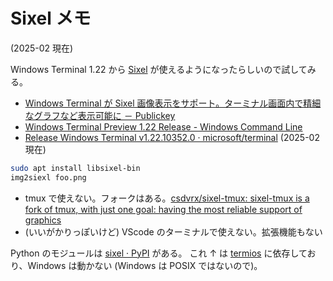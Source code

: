 # Sixel メモ

(2025-02 現在)

Windows Terminal 1.22 から
[Sixel](https://en.wikipedia.org/wiki/Sixel)
が使えるようになったらしいので試してみる。

- [Windows Terminal が Sixel 画像表示をサポート。ターミナル画面内で精細なグラフなど表示可能に － Publickey](https://www.publickey1.jp/blog/24/windows_terminalsixel.html)
- [Windows Terminal Preview 1.22 Release - Windows Command Line](https://devblogs.microsoft.com/commandline/windows-terminal-preview-1-22-release/#sixel-image-support)
- [Release Windows Terminal v1.22.10352.0 · microsoft/terminal](https://github.com/microsoft/terminal/releases/tag/v1.22.10352.0) (2025-02 現在)

```sh
sudo apt install libsixel-bin
img2siexl foo.png
```

- tmux で使えない。フォークはある。[csdvrx/sixel-tmux: sixel-tmux is a fork of tmux, with just one goal: having the most reliable support of graphics](https://github.com/csdvrx/sixel-tmux)
- (いいがかりっぽいけど) VScode のターミナルで使えない。拡張機能もない

Python のモジュールは
[sixel · PyPI](https://pypi.org/project/sixel/)
がある。
これ ↑ は [termios](https://docs.python.org/ja/3.13/library/termios.html)
に依存しており、Windows は動かない
(Windows は POSIX ではないので)。
